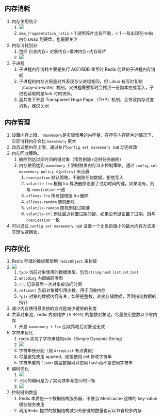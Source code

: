 ## 内存消耗

1. 内存使用统计
    1. ![](https://note.youdao.com/yws/public/resource/32ea1858ff2e15f7e155e45799a1c696/xmlnote/E648907916D2422E80C02DE6648A41A7/23006)
    2. `mem_fragmentation_ratio` > 1 说明碎片比较严重，< 1 一般出现在redis 内存swap 到硬盘，也需要关注
2. 内存消耗划分
    1. 包括 自身内存+ 对象内存+缓冲内存+内存碎片
    2. ![](https://note.youdao.com/yws/public/resource/32ea1858ff2e15f7e155e45799a1c696/xmlnote/A298248618114FF0A74B9C0866CFEE9F/23018)
3. 子进程
    1. 子进程内存消耗主要是执行 AOF/RDB 重写时 Redis 创建的子进程内存消耗
    2. 子进程的内存占用量对外表现与父进程相同，但 Linux 有写时复制（copy-on-write）机制，父进程需要写时会拷贝一份副本完成写入，子进程读取的是fork 时的快照。
    3. 高并发下开启 Transparent Huge Page （THP）机制，会导致内存过度消耗，建议关闭

## 内存管理

1. 设置内存上限， `maxmemory`是实际使用的内存量，在存在内存碎片的情况下，实际消耗内存会比 `maxmemory` 更大
2. 动态调整内存上限，通过执行`config set maxmemory 5GB` 动态修改
3. 内存回收策略。
    1. 删除到达过期时间的键对象（惰性删除+定时任务删除）
    2. 内存使用达到 `maxmemory` 上限时触发内存溢出控制策略，通过 `config set maxmemory-policy ${policy}` 来设置
        1. `noevication` 默认策略，不删除任何数据，拒绝写入
        2. `volatile-lru` 根据 lru 算法删除设置了过期时间的键，如果没有，则与 `noevication` 一致
        3. `allkeys-lru` 所有键根据 lru 删除
        4. `allkeys-random` 随机删除
        5. `volatile-random` 随机删除过期键
        6. `volatile-ttl` 删除最近将要过期的键，如果没有键设置了过期，则与 `noevication` 一致
4. 可以通过 `config set maxmemory nGB` 设置一个比当前值小的最大内存方式来实现快速回收，

## 内存优化

1. Redis 存储的数据都使用 `redisObject` 来封装
2. ![](https://note.youdao.com/yws/public/resource/32ea1858ff2e15f7e155e45799a1c696/xmlnote/B8932AEA713247689034D24DE4B8E5E1/23375)
    1. `type` 当前对象使用的数据类型，包含`string` `hash` `list` `set` `zset`
    2. `encoding` 内部编码类型
    3. `lru` 记录最后一次对象被访问时间
    4. `refcount` 当前对象被引用次数，用于回收内存
    5. `*ptr` 对象的数据内容有关，如果是整数，直接存储数据，否则指向数据的指针
3. 减少内存使用最直接的方式是减少键值的长度
4. 共享对象池，redis 内部维护 `[0-9999]` 的整数对象池，尽量使用整数以节省内存
    1. 开启 `maxmemory + lru` 回收策略后对象池无效
5. 字符串优化
    1. redis 实现了字符串结构sds（Simple Dynamic String）
    1. ![](https://note.youdao.com/yws/public/resource/32ea1858ff2e15f7e155e45799a1c696/xmlnote/84D46CB902554316AEEDFBFABF0E31C1/23406)
    2. 字符串预分配（跟 `ArrayList` 有点类似）
    3. 尽量避免使用 append，直接使用 set 修改字符串
    4. 字符串重构：json 类型数据可以使用 hash而不是使用字符串
6. 编码优化
    1. ![](https://note.youdao.com/yws/public/resource/32ea1858ff2e15f7e155e45799a1c696/xmlnote/424E4EF352334F719F9148B8947F3A48/23420)
    2. 不同的编码是为了实现效率与空间的平衡
    3. ![](https://note.youdao.com/yws/public/resource/32ea1858ff2e15f7e155e45799a1c696/xmlnote/6AA8DF800AEA47B0AEB6096BA083B0F0/23426)
7. 控制键的数量
    1. Redis 本质是一个数据结构服务器，不要当 Memcache 这样的 key-value 缓存服务使用
    2. 利用Redis 提供的数据结构减少外部键的数量也可以节省较多内存

